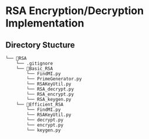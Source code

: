 # RSA Encryption/Decryption Implementation

## Directory Stucture
```
└── 📁RSA
    └── .gitignore
    └── 📁Basic_RSA
        └── FindMI.py
        └── PrimeGenerator.py
        └── RSAKeyUtil.py
        └── RSA_decrypt.py
        └── RSA_encrypt.py
        └── RSA_keygen.py
    └── 📁Efficient_RSA
        └── FindMI.py
        └── RSAKeyUtil.py
        └── decrypt.py
        └── encrypt.py
        └── keygen.py
```
